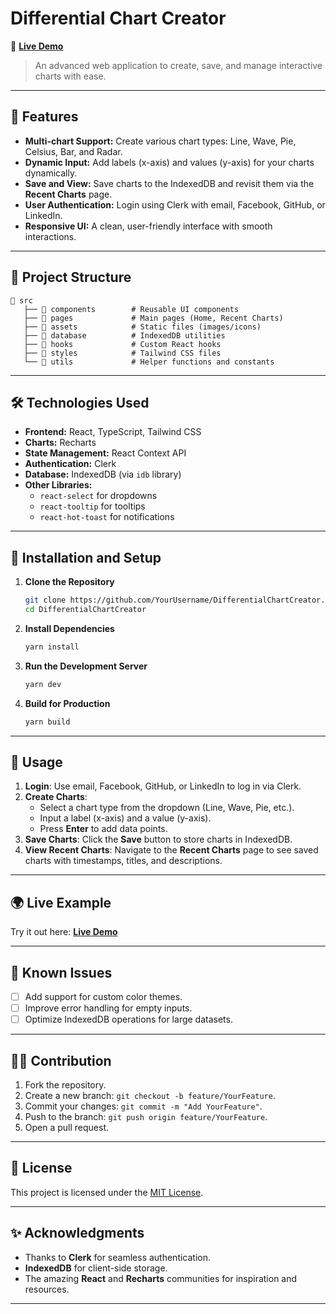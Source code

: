 # Differential Chart Creator

🚀 **[Live Demo]([https://nextgen-todos.vercel.app/](https://nextgen-todos.vercel.app/))**

> An advanced web application to create, save, and manage interactive charts with ease.

---

## 🌟 Features

- **Multi-chart Support:** Create various chart types: Line, Wave, Pie, Celsius, Bar, and Radar.
- **Dynamic Input:** Add labels (x-axis) and values (y-axis) for your charts dynamically.
- **Save and View:** Save charts to the IndexedDB and revisit them via the **Recent Charts** page.
- **User Authentication:** Login using Clerk with email, Facebook, GitHub, or LinkedIn.
- **Responsive UI:** A clean, user-friendly interface with smooth interactions.

---

## 📂 Project Structure

```
📁 src
   ├── 📂 components        # Reusable UI components
   ├── 📂 pages             # Main pages (Home, Recent Charts)
   ├── 📂 assets            # Static files (images/icons)
   ├── 📂 database          # IndexedDB utilities
   ├── 📂 hooks             # Custom React hooks
   ├── 📂 styles            # Tailwind CSS files
   └── 📂 utils             # Helper functions and constants
```

---

## 🛠️ Technologies Used

- **Frontend:** React, TypeScript, Tailwind CSS
- **Charts:** Recharts
- **State Management:** React Context API
- **Authentication:** Clerk
- **Database:** IndexedDB (via `idb` library)
- **Other Libraries:**
  - `react-select` for dropdowns
  - `react-tooltip` for tooltips
  - `react-hot-toast` for notifications

---

## 📖 Installation and Setup

1. **Clone the Repository**
   ```bash
   git clone https://github.com/YourUsername/DifferentialChartCreator.git
   cd DifferentialChartCreator
   ```

2. **Install Dependencies**
   ```bash
   yarn install
   ```

3. **Run the Development Server**
   ```bash
   yarn dev
   ```

4. **Build for Production**
   ```bash
   yarn build
   ```

---

## 🔧 Usage

1. **Login**: Use email, Facebook, GitHub, or LinkedIn to log in via Clerk.
2. **Create Charts**:
   - Select a chart type from the dropdown (Line, Wave, Pie, etc.).
   - Input a label (x-axis) and a value (y-axis).
   - Press **Enter** to add data points.
3. **Save Charts**: Click the **Save** button to store charts in IndexedDB.
4. **View Recent Charts**: Navigate to the **Recent Charts** page to see saved charts with timestamps, titles, and descriptions.

---

## 🌍 Live Example

Try it out here: **[Live Demo](https://your-vercel-link.vercel.app)**

---

## 🐛 Known Issues

- [ ] Add support for custom color themes.
- [ ] Improve error handling for empty inputs.
- [ ] Optimize IndexedDB operations for large datasets.

---

## 👨‍💻 Contribution

1. Fork the repository.
2. Create a new branch: `git checkout -b feature/YourFeature`.
3. Commit your changes: `git commit -m "Add YourFeature"`.
4. Push to the branch: `git push origin feature/YourFeature`.
5. Open a pull request.

---

## 📜 License

This project is licensed under the [MIT License](LICENSE).

---

## ✨ Acknowledgments

- Thanks to **Clerk** for seamless authentication.
- **IndexedDB** for client-side storage.
- The amazing **React** and **Recharts** communities for inspiration and resources.

---
